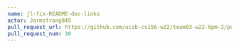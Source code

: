 ```yaml
---
name: jl-fix-README-doc-links
actor: Jarmstrong845
pull_request_url: https://github.com/ucsb-cs156-w22/team03-w22-6pm-2/pull/30
pull_request_num: 30
---
```

